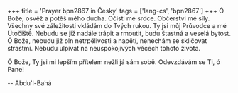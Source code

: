+++
title = 'Prayer bpn2867 in Česky'
tags = ['lang-cs', 'bpn2867']
+++
Ó Bože, osvěž a potěš mého ducha. Očisti mé srdce. Občerstvi mé síly. Všechny své záležitosti vkládám do Tvých rukou. Ty jsi můj Průvodce a mé Útočiště. Nebudu se již nadále trápit a rmoutit, budu štastná a veselá bytost. Ó Bože, nebudu již pln netrpělivosti a napětí, nenechám se skličovat strastmi. Nebudu ulpívat na neuspokojivých věcech tohoto života.

Ó Bože, Ty jsi mi lepším přítelem nežli já sám sobě. Odevzdávám se Ti, ó Pane!

-- Abdu'l-Bahá

